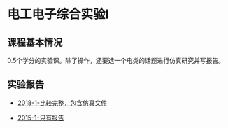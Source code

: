 # 电工电子综合实验I


## 课程基本情况

0.5个学分的实验课。除了操作，还要选一个电类的话题进行仿真研究并写报告。



## 实验报告

- [2018-1-比较完整，包含仿真文件](./2018-1.zip)

- [2015-1-只有报告](./2015-1.doc)


